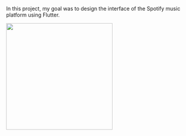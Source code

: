 In this project, my goal was to design the interface of the Spotify music platform using Flutter.

<img src="(https://github.com/selmanparlak/spotify_clone/assets/67348445/d1eb6ace-c969-4354-8eeb-83bfa78ba04e.jpg" width="287" >
